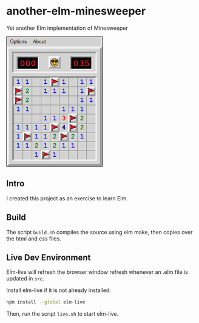# another-elm-minesweeper
Yet another Elm implementation of Minesweeper

![gameboard example](https://raw.githubusercontent.com/krscott/another-elm-minesweeper/master/gameboard.png)

## Intro
I created this project as an exercise to learn Elm.

## Build
The script `build.sh` compiles the source using elm make, then copies over
the html and css files.

## Live Dev Environment
Elm-live will refresh the browser window refresh whenever an .elm file is
updated in `src`.

Install elm-live if it is not already installed:
```bash
npm install --global elm-live
```

Then, run the script `live.sh` to start elm-live.
